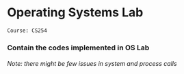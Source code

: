 # Operating Systems Lab

```
Course: CS254
```
### Contain the codes implemented in OS Lab


###### Note: there might be few issues in system and process calls
